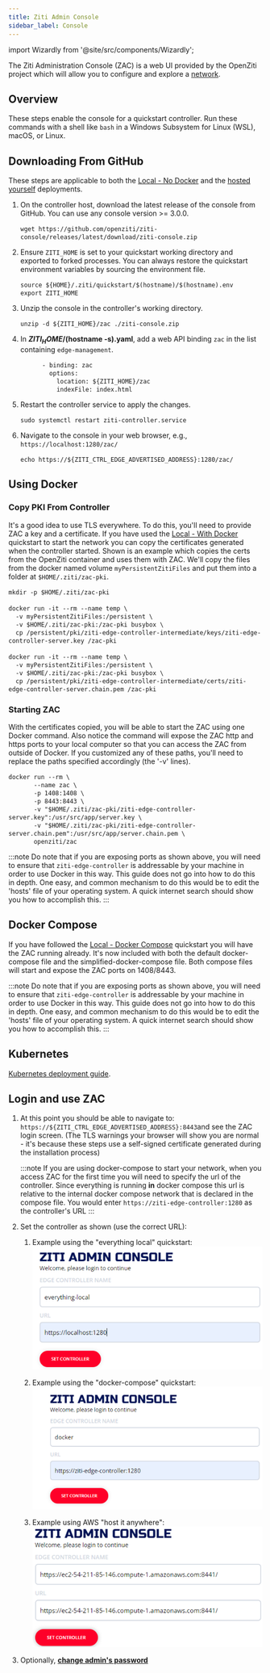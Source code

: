 ```yaml
---
title: Ziti Admin Console
sidebar_label: Console
---
```


import Wizardly from '@site/src/components/Wizardly';

The Ziti Administration Console (ZAC) is a web UI provided by the OpenZiti project which will allow you to configure and
explore a [network](/learn/introduction/index.mdx).

## Overview

 These steps enable the console for a quickstart controller. Run these commands with a shell like `bash` in a Windows Subsystem for Linux (WSL), macOS, or Linux.

## Downloading From GitHub

These steps are applicable to both the [Local - No Docker](/learn/quickstarts/network/local-no-docker.md) and the
[hosted yourself](/learn/quickstarts/network/hosted.md) deployments.

1. On the controller host, download the latest release of the console from GitHub. You can use any console version >= 3.0.0.

    ```text
    wget https://github.com/openziti/ziti-console/releases/latest/download/ziti-console.zip
    ```

1. Ensure `ZITI_HOME` is set to your quickstart working directory and exported to forked processes. You can always restore the quickstart environment variables by sourcing the environment file.

   ```text
   source ${HOME}/.ziti/quickstart/$(hostname)/$(hostname).env
   export ZITI_HOME
   ```

1. Unzip the console in the controller's working directory.

    ```text
    unzip -d ${ZITI_HOME}/zac ./ziti-console.zip
    ```

1. In **${ZITI_HOME}/$(hostname -s).yaml**, add a web API binding `zac` in the list containing `edge-management`.

    ```text
          - binding: zac
            options:
              location: ${ZITI_HOME}/zac
              indexFile: index.html
    ```

1. Restart the controller service to apply the changes.

    ```text
    sudo systemctl restart ziti-controller.service
    ```

1. Navigate to the console in your web browser, e.g., `https://localhost:1280/zac/`

   ```text title="Print the URL based on your shell env"
   echo https://${ZITI_CTRL_EDGE_ADVERTISED_ADDRESS}:1280/zac/
   ```

## Using Docker

### Copy PKI From Controller
It's a good idea to use TLS everywhere. To do this, you'll need to provide ZAC a key and a certificate.
If you have used the [Local - With Docker](/learn/quickstarts/network/local-with-docker.md) quickstart to start
the network you can copy the certificates generated when the controller started.
Shown is an example which copies the certs from the OpenZiti container and uses them with ZAC. We'll copy the files
from the docker named volume `myPersistentZitiFiles` and put them into a folder at `$HOME/.ziti/zac-pki`.

```text
mkdir -p $HOME/.ziti/zac-pki

docker run -it --rm --name temp \
  -v myPersistentZitiFiles:/persistent \
  -v $HOME/.ziti/zac-pki:/zac-pki busybox \
  cp /persistent/pki/ziti-edge-controller-intermediate/keys/ziti-edge-controller-server.key /zac-pki
  
docker run -it --rm --name temp \
  -v myPersistentZitiFiles:/persistent \
  -v $HOME/.ziti/zac-pki:/zac-pki busybox \
  cp /persistent/pki/ziti-edge-controller-intermediate/certs/ziti-edge-controller-server.chain.pem /zac-pki
```

### Starting ZAC

With the certificates copied, you will be able to start the ZAC using one Docker command. Also notice the command
will expose the ZAC http and https ports to your local computer so that you can access the ZAC from outside of Docker.
If you customized any of these paths, you'll need to replace the paths specified accordingly (the '-v' lines).

 ```text
 docker run --rm \
        --name zac \
        -p 1408:1408 \
        -p 8443:8443 \
        -v "$HOME/.ziti/zac-pki/ziti-edge-controller-server.key":/usr/src/app/server.key \
        -v "$HOME/.ziti/zac-pki/ziti-edge-controller-server.chain.pem":/usr/src/app/server.chain.pem \
        openziti/zac
 ```

:::note
Do note that if you are exposing ports as shown above, you will need to ensure that `ziti-edge-controller` is
addressable by your machine in order to use Docker in this way. This guide does not go into how to do this in depth.
One easy, and common mechanism to do this would be to edit the 'hosts' file of your operating system. A quick
internet search should show you how to accomplish this.
:::

## Docker Compose

If you have followed the [Local - Docker Compose](/learn/quickstarts/network/local-docker-compose.md) quickstart you will have the ZAC
running already. It's now included with both the default docker-compose file and the simplified-docker-compose file.
Both compose files will start and expose the ZAC ports on 1408/8443.

:::note
Do note that if you are exposing ports as shown above, you will need to ensure that `ziti-edge-controller` is
addressable by your machine in order to use Docker in this way. This guide does not go into how to do this in depth.
One easy, and common mechanism to do this would be to edit the 'hosts' file of your operating system. A quick
internet search should show you how to accomplish this.
:::

## Kubernetes

[Kubernetes deployment guide](/docs/guides/deployments/30-kubernetes//kubernetes-console.mdx).

## Login and use ZAC

1. At this point you should be able to navigate to: `https://${ZITI_CTRL_EDGE_ADVERTISED_ADDRESS}:8443`and see the ZAC login
   screen. (The TLS warnings your browser will show you are normal - it's because these steps use a self-signed certificate
   generated during the installation process)

   :::note
   If you are using docker-compose to start your network, when you access ZAC for the first time you will need to
   specify the url of the controller. Since everything is running **in** docker compose this url is relative to the
   internal docker compose network that is declared in the compose file. You would enter
   `https://ziti-edge-controller:1280` as the controller's URL
   :::

2. Set the controller as shown (use the correct URL):

    1. Example using the "everything local" quickstart:
       ![everything local](./zac_configure_local.png)

    2. Example using the "docker-compose" quickstart:
       ![docker-compose](./zac_configure_dc.png)

    3. Example using AWS "host it anywhere":
       ![host it anywhere](./zac_configure_hia.png)

3. Optionally, [**change admin's password**](/learn/quickstarts/network/help/change-admin-password.md#ziti-console)

<Wizardly></Wizardly>
